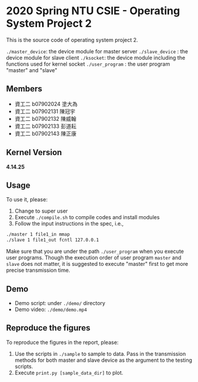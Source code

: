 # 2020 Spring NTU CSIE - Operating System Project 2

This is the source code of operating system project 2.

`./master_device`: the device module for master server
`./slave_device`  : the device module for slave client
`./ksocket`: the device module including the functions used for kernel socket
`./user_program` : the user program "master" and "slave"

## Members

* 資工二 b07902024 塗大為
* 資工二 b07902131 陳冠宇
* 資工二 b07902132 陳威翰
* 資工二 b07902133 彭道耘
* 資工二 b07902143 陳正康

## Kernel Version
**4.14.25**

## Usage

To use it, please:

1. Change to super user
2. Execute `./compile.sh` to compile codes and install modules
3. Follow the input instructions in the spec, i.e.,

```bash
./master 1 file1_in mmap
./slave 1 file1_out fcntl 127.0.0.1
```

Make sure that you are under the path `./user_program` when you execute user programs.
Though the execution order of user program `master` and `slave` does not matter,
it is suggested to execute "master" first to get more precise transmission time.

## Demo

* Demo script: under `./demo/` directory
* Demo video: `./demo/demo.mp4`

## Reproduce the figures

To reproduce the figures in the report, please:
1. Use the scripts in `./sample` to sample to data. Pass in the transmission methods for both master and slave device as the argument to the testing scripts. 
2. Execute `print.py [sample_data_dir]` to plot.

